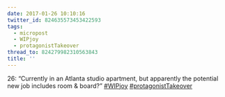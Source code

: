 ```yaml
---
date: 2017-01-26 10:10:16
twitter_id: 824635573453422593
tags:
  - micropost
  - WIPjoy
  - protagonistTakeover
thread_to: 824279982310563843
title: ''
---
```


26: “Currently in an Atlanta studio apartment, but apparently the potential new job includes room &amp; board?” [#WIPjoy](https://twitter.com/hashtag/WIPjoy) [#protagonistTakeover](https://twitter.com/hashtag/protagonistTakeover)
